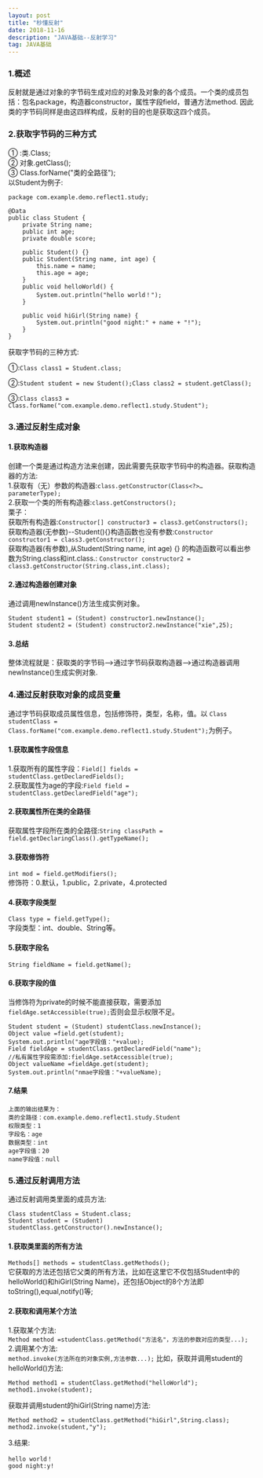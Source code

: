```yaml
---
layout: post
title: "秒懂反射"
date: 2018-11-16
description: "JAVA基础--反射学习"
tag: JAVA基础
---
```

### 1.概述
反射就是通过对象的字节码生成对应的对象及对象的各个成员。一个类的成员包括：包名package，构造器constructor，属性字段field，普通方法method.
因此类的字节码同样是由这四样构成，反射的目的也是获取这四个成员。
### 2.获取字节码的三种方式
① :类.Class;  
② 对象.getClass();  
③ Class.forName("类的全路径");  
以Student为例子:  
```
package com.example.demo.reflect1.study;

@Data
public class Student {
    private String name;
    public int age;
    private double score;

    public Student() {}
    public Student(String name, int age) {
        this.name = name;
        this.age = age;
    }
    public void helloWorld() {
        System.out.println("hello world！");
    }

    public void hiGirl(String name) {
        System.out.println("good night:" + name + "!");
    }
}
```  
获取字节码的三种方式:  

①:`Class class1 = Student.class;`  

②:`Student student = new Student();Class class2 = student.getClass();`  

③:`Class class3 = Class.forName("com.example.demo.reflect1.study.Student");`

### 3.通过反射生成对象
#### 1.获取构造器
创建一个类是通过构造方法来创建，因此需要先获取字节码中的构造器。获取构造器的方法:  
1.获取有（无）参数的构造器:`class.getConstructor(Class<?>… parameterType); `  
2.获取一个类的所有构造器:`class.getConstructors();`  
栗子：  
获取所有构造器:`Constructor[] constructor3 = class3.getConstructors();`  
获取构造器(无参数)--Student(){}构造函数也没有参数:`Constructor constructor1 = class3.getConstructor();`  
获取构造器(有参数),从Student(String name, int age) {} 的构造函数可以看出参数为String.class和int.class.:
`Constructor constructor2 = class3.getConstructor(String.class,int.class);`
#### 2.通过构造器创建对象
通过调用newInstance()方法生成实例对象。
```
Student student1 = (Student) constructor1.newInstance();
Student student2 = (Student) constructor2.newInstance("xie",25);
```
#### 3.总结
整体流程就是：获取类的字节码-->通过字节码获取构造器-->通过构造器调用newInstance()生成实例对象.

### 4.通过反射获取对象的成员变量
通过字节码获取成员属性信息，包括修饰符，类型，名称，值。以 `Class studentClass = Class.forName("com.example.demo.reflect1.study.Student");`为例子。
#### 1.获取属性字段信息
1.获取所有的属性字段：`Field[] fields = studentClass.getDeclaredFields();`  
2.获取属性为age的字段:`Field field = studentClass.getDeclaredField("age");`
#### 2.获取属性所在类的全路径
获取属性字段所在类的全路径:`String classPath = field.getDeclaringClass().getTypeName();`
#### 3.获取修饰符 
`int mod = field.getModifiers();`  
修饰符：0.默认，1.public，2.private，4.protected
#### 4.获取字段类型  
`Class type = field.getType();`  
字段类型：int、double、String等。
#### 5.获取字段名
`String fieldName = field.getName();`
#### 6.获取字段的值
当修饰符为private的时候不能直接获取，需要添加`fieldAge.setAccessible(true);`否则会显示权限不足。  
```
Student student = (Student) studentClass.newInstance();  
Object value =field.get(student);
System.out.println("age字段值："+value);
Field fieldAge = studentClass.getDeclaredField("name");
//私有属性字段需添加:fieldAge.setAccessible(true);
Object valueName =fieldAge.get(student);
System.out.println("nmae字段值："+valueName);
```
#### 7.结果
```
上面的输出结果为：
类的全路径：com.example.demo.reflect1.study.Student
权限类型：1
字段名：age
数据类型：int
age字段值：20
name字段值：null
```

### 5.通过反射调用方法
通过反射调用类里面的成员方法:  
```
Class studentClass = Student.class;
Student student = (Student) studentClass.getConstructor().newInstance();
```
#### 1.获取类里面的所有方法
`Methods[] methods = studentClass.getMethods();`  
它获取的方法还包括它父类的所有方法，比如在这里它不仅包括Student中的helloWorld()和hiGirl(String Name)，还包括Object的8个方法即toString(),equal,notify()等;
#### 2.获取和调用某个方法
1.获取某个方法:  
`Method method =studentClass.getMethod("方法名"，方法的参数对应的类型...);`  
2.调用某个方法:  
`method.invoke(方法所在的对象实例,方法参数...);`
比如，获取并调用student的helloWorld()方法:
```
Method method1 = studentClass.getMethod("helloWorld");
method1.invoke(student);
```
获取并调用student的hiGirl(String name)方法:  
```
Method method2 = studentClass.getMethod("hiGirl",String.class);
method2.invoke(student,"y");
```
3.结果:  
```
hello world！
good night:y!
```
